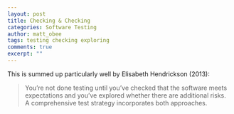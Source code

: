 ```yaml
---
layout: post
title: Checking & Checking
categories: Software Testing
author: matt_obee
tags: testing checking exploring
comments: true
excerpt: ""
---
```


This is summed up particularly well by Elisabeth Hendrickson (2013):

> You’re not done testing until you’ve checked that the software meets expectations and you’ve explored whether there are additional risks. A comprehensive test strategy incorporates both approaches.
